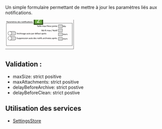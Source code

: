 Un simple formulaire permettant de mettre à jour les paramètres liés aux notifications.

![](../../medias/notification_settings_form.png)

## Validation : 

- maxSize: strict positive
- maxAttachments: strict positive
- delayBeforeArchive: strict postive
- delayBeforeClean: strict postive

## Utilisation des services

- [SettingsStore](/Store/SettingsStore)